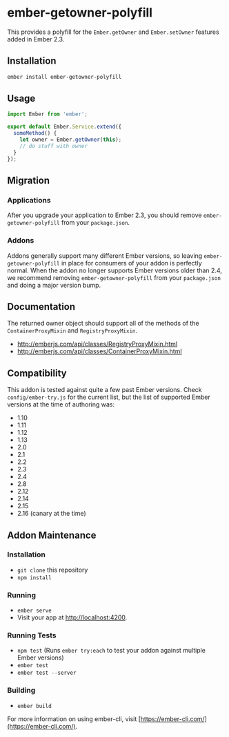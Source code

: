 # ember-getowner-polyfill

This provides a polyfill for the `Ember.getOwner` and `Ember.setOwner` features
added in Ember 2.3.

## Installation

```sh
ember install ember-getowner-polyfill
```

## Usage

```javascript
import Ember from 'ember';

export default Ember.Service.extend({
  someMethod() {
    let owner = Ember.getOwner(this);
    // do stuff with owner
  }
});
```

## Migration

### Applications

After you upgrade your application to Ember 2.3, you should remove `ember-getowner-polyfill` from
your `package.json`.

### Addons

Addons generally support many different Ember versions, so leaving `ember-getowner-polyfill` in
place for consumers of your addon is perfectly normal.  When the addon no longer supports Ember
versions older than 2.4, we recommend removing `ember-getowner-polyfill` from your `package.json`
and doing a major version bump.

## Documentation

The returned owner object should support all of the methods of the `ContainerProxyMixin` and `RegistryProxyMixin`.

* http://emberjs.com/api/classes/RegistryProxyMixin.html
* http://emberjs.com/api/classes/ContainerProxyMixin.html

## Compatibility

This addon is tested against quite a few past Ember versions. Check `config/ember-try.js` for the current list, but
the list of supported Ember versions at the time of authoring was:

* 1.10
* 1.11
* 1.12
* 1.13
* 2.0
* 2.1
* 2.2
* 2.3
* 2.4
* 2.8
* 2.12
* 2.14
* 2.15
* 2.16 (canary at the time)

## Addon Maintenance

### Installation

* `git clone` this repository
* `npm install`

### Running

* `ember serve`
* Visit your app at [http://localhost:4200](http://localhost:4200).

### Running Tests

* `npm test` (Runs `ember try:each` to test your addon against multiple Ember versions)
* `ember test`
* `ember test --server`

### Building

* `ember build`

For more information on using ember-cli, visit [https://ember-cli.com/](https://ember-cli.com/).
